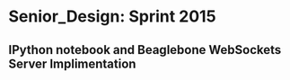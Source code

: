 Senior_Design: Sprint 2015
================================
IPython notebook and Beaglebone WebSockets Server Implimentation
------------------------------

